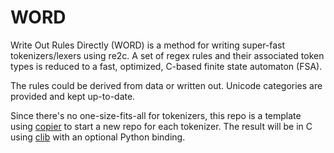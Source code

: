 WORD
====

Write Out Rules Directly (WORD) is a method for writing super-fast tokenizers/lexers using re2c. A set of regex rules and their associated token types is reduced to a fast, optimized, C-based finite state automaton (FSA).

The rules could be derived from data or written out. Unicode categories are provided and kept up-to-date.

Since there's no one-size-fits-all for tokenizers, this repo is a template using [copier](https://github.com/copier-org/copier) to start a new repo for each tokenizer. The result will be in C using [clib](https://github.com/clibs/clib) with an optional Python binding.
